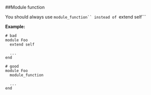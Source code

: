 ##Module function

You should always use ```module_function`` instead of ```extend self```

**Example:**

```
# bad
module Foo
  extend self

  ...
end

# good
module Foo
  module_function

  ...
end
```